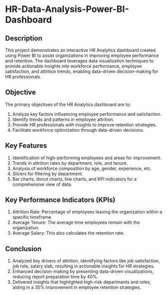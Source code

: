 # HR-Data-Analysis-Power-BI-Dashboard

## Description

This project demonstrates an interactive HR Analytics dashboard created using Power BI to assist organizations in improving employee performance and retention. The dashboard leverages data visualization techniques to provide actionable insights into workforce performance, employee satisfaction, and attrition trends, enabling data-driven decision-making for HR professionals.

## Objective

The primary objectives of the HR Analytics dashboard are to:
1. Analyze key factors influencing employee performance and satisfaction.
2. Identify trends and patterns in employee attrition.
3. Provide HR professionals with insights to improve retention strategies.
4. Facilitate workforce optimization through data-driven decisions.

## Key Features

1. Identification of high-performing employees and areas for improvement.
2. Trends in attrition rates by department, role, and tenure.
3. Analysis of workforce composition by age, gender, experience, etc.
4. Slicers for filtering by department.
5. Bar charts, donut charts, line charts, and KPI indicators for a comprehensive view of data.

## Key Performance Indicators (KPIs)

1. Attrition Rate: Percentage of employees leaving the organization within a specific timeframe.
2. Average Tenure: The average time employees remain with the organization.
3. Average Salary: This also calculates the retention rate.

## Conclusion

1. Analyzed key drivers of attrition, identifying factors like job satisfaction, job role, salary slab, resulting in actionable insights for HR strategies.
2. Enhanced decision-making by presenting data-driven visualizations, reducing report preparation time by 40%.
3. Delivered insights that highlighted high-risk departments and roles, aiding in a 35% improvement in employee retention strategies.
